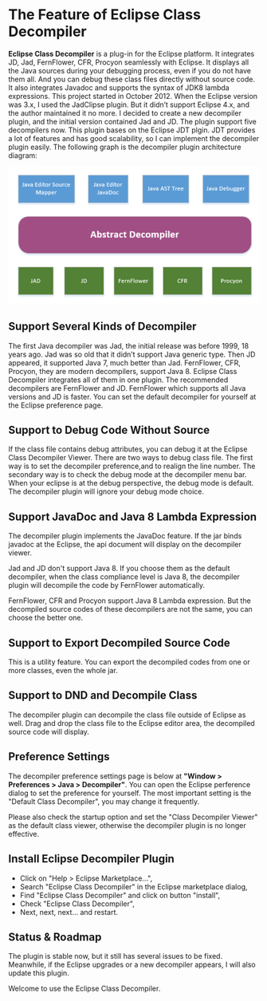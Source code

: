 # The Feature of Eclipse Class Decompiler
**Eclipse Class Decompiler** is a plug-in for the Eclipse platform. It integrates JD, Jad, FernFlower, CFR, Procyon seamlessly with Eclipse. It displays all the Java sources during your debugging process, even if you do not have them all. And you can debug these class files directly without source code. It also integrates Javadoc and supports the syntax of JDK8 lambda expressions.
This project started in October 2012. When the Eclipse version was 3.x, I used the JadClipse plugin. But it didn’t support Eclipse 4.x, and the author maintained it no more. I decided to create a new decompiler plugin, and the initial version contained Jad and JD. The plugin support five decompilers now.
This plugin bases on the Eclipse JDT plgin. JDT provides a lot of features and has good scalability, so I can implement the decompiler plugin easily. The following graph is the decompiler plugin architecture diagram:

![architecture](https://raw.githubusercontent.com/cnfree/Journal/master/Decompiler/decompiler.png)

## Support Several Kinds of Decompiler
The first Java decompiler was Jad, the initial release was before 1999, 18 years ago. Jad was so old that it didn’t support Java generic type. Then JD appeared, it supported Java 7, much better than Jad. FernFlower, CFR, Procyon, they are modern decompilers, support Java 8. Eclipse Class Decompiler integrates all of them in one plugin. The recommended decompilers are FernFlower and JD. FernFlower which supports all Java versions and JD is faster. You can set the default decompiler for yourself at the Eclipse preference page.


## Support to Debug Code Without Source
If the class file contains debug attributes, you can debug it at the Eclipse Class Decompiler Viewer. There are two ways to debug class file. The first way is to set the decompiler preference,and to realign the line number. The secondary way is to check the debug mode at the decompiler menu bar. When your eclipse is at the debug perspective, the debug mode is default. The decompiler plugin will ignore your debug mode choice.


## Support JavaDoc and Java 8 Lambda Expression
The decompiler plugin implements the JavaDoc feature. If the jar binds javadoc at the Eclipse, the api document will display on the decompiler viewer.


Jad and JD don't support Java 8. If you choose them as the default decompiler, when the class compliance level is Java 8, the decompiler plugin will decompile the code by FernFlower automatically.


FernFlower, CFR and Procyon support Java 8 Lambda expression. But the decompiled source codes of these decompilers are not the same, you can choose the better one.


## Support to Export Decompiled Source Code
This is a utility feature. You can export the decompiled codes from one or more classes, even the whole jar.


## Support to DND and Decompile Class
The decompiler plugin can decompile the class file outside of Eclipse as well. Drag and drop the class file to the Eclipse editor area, the decompiled source code will display.


## Preference Settings
The decompiler preference settings page is below at **"Window > Preferences > Java > Decompiler"**. You can open the Eclipse perference dialog to set the preference for yourself. The most important setting is the "Default Class Decompiler", you may change it frequently.


Please also check the startup option and set the "Class Decompiler Viewer" as the default class viewer, otherwise the decompiler plugin is no longer effective.


## Install Eclipse Decompiler Plugin
* Click on "Help > Eclipse Marketplace...",
* Search "Eclipse Class Decompiler" in the Eclipse marketplace dialog,
* Find "Eclipse Class Decompiler" and click on button "install",
* Check "Eclipse Class Decompiler",
* Next, next, next... and restart.


## Status & Roadmap
The plugin is stable now, but it still has several issues to be fixed. Meanwhile, if the Eclipse upgrades or a new decompiler appears, I will also update this plugin.

Welcome to use the Eclipse Class Decompiler.
